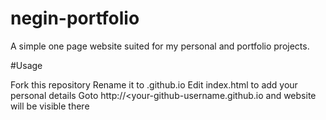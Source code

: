 # negin-portfolio

A simple one page website suited for my personal and portfolio projects.

#Usage

Fork this repository
Rename it to <your-github-username>.github.io
Edit index.html to add your personal details
Goto http://<your-github-username.github.io and website will be visible there
